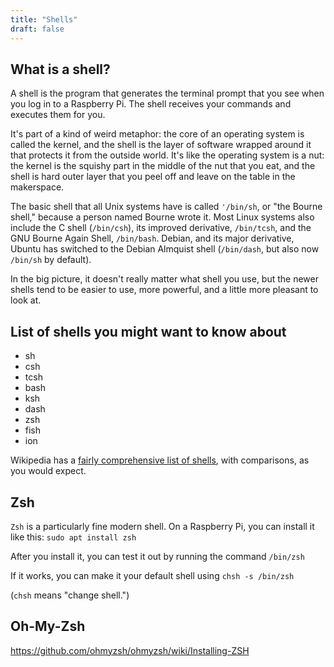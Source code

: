```yaml
---
title: "Shells"
draft: false
---
```


## What is a shell? ##

A shell is the program that generates the terminal prompt that you see when you log in to a Raspberry Pi. The shell receives your commands and executes them for you. 

It's part of a kind of weird metaphor: the core of an operating system is called the kernel, and the shell is the layer of software wrapped around it that protects it from the outside world. It's like the operating system is a nut: the kernel is the squishy part in the middle of the nut that you eat, and the shell is hard outer layer that you peel off and leave on the table in the makerspace.

The basic shell that all Unix systems have is called `'/bin/sh`, or "the Bourne shell," because a person named Bourne wrote it. Most Linux systems also include the C shell (`/bin/csh`), its improved derivative, `/bin/tcsh`, and the GNU Bourne Again Shell, `/bin/bash`. Debian, and its major derivative, Ubuntu has switched to the Debian Almquist shell (`/bin/dash`, but also now `/bin/sh` by default).

In the big picture, it doesn't really matter what shell you use, but the newer shells tend to be easier to use, more powerful, and a little more pleasant to look at.

## List of shells you might want to know about ##

* sh
* csh
* tcsh
* bash
* ksh
* dash
* zsh
* fish
* ion

Wikipedia has a [fairly comprehensive list of shells](https://en.wikipedia.org/wiki/Comparison_of_command_shells), with comparisons, as you would expect.

## Zsh ##

`Zsh` is a particularly fine modern shell. On a Raspberry Pi, you can install it like this: `sudo apt install zsh`

After you install it, you can test it out by running the command `/bin/zsh`

If it works, you can make it your default shell using `chsh -s /bin/zsh`

(`chsh` means "change shell.")

## Oh-My-Zsh ##

https://github.com/ohmyzsh/ohmyzsh/wiki/Installing-ZSH
